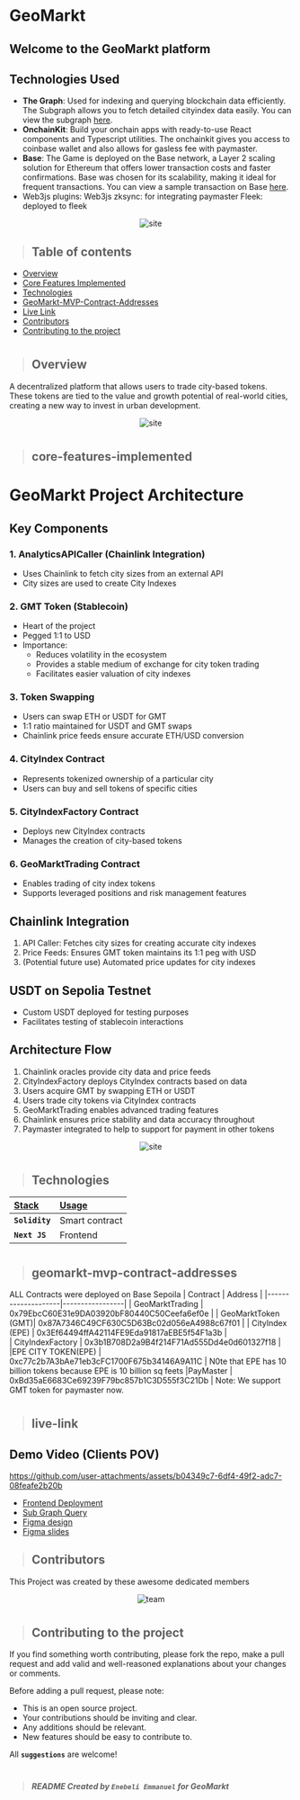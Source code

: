 # GeoMarkt

## Welcome to the GeoMarkt platform

## Technologies Used

- **The Graph**: Used for indexing and querying blockchain data efficiently. The Subgraph allows you to fetch detailed cityindex data easily. You can view the subgraph [here](hhttps://api.studio.thegraph.com/query/88691/geomarket/version/latest).
- **OnchainKit**: Build your onchain apps with ready-to-use React components and Typescript utilities. The onchainkit gives you access to coinbase wallet and also allows for gasless fee with paymaster.
- **Base**: The Game is deployed on the Base network, a Layer 2 scaling solution for Ethereum that offers lower transaction costs and faster confirmations. Base was chosen for its scalability, making it ideal for frequent transactions. You can view a sample transaction on Base [here](https://sepolia.basescan.org/tx/0x4012eed063272e6771d62a07162b3eaf35b6f11f130b5cf2163d28dd53f13660).
- Web3js plugins:
  Web3js zksync: for integrating paymaster
  Fleek: deployed to fleek

<p align="center" width="100%">
  <img src="https://imgur.com/UDE36f8.png" alt="site"/>
</p>

> ## Table of contents

- [Overview](#overview)
- [Core Features Implemented](#core-features-implemented)
- [Technologies](#technologies)
- [GeoMarkt-MVP-Contract-Addresses](#geomarkt-mvp-contract-addresses)
- [Live Link](#live-link)
- [Contributors](#contributors)
- [Contributing to the project](#contributing-to-the-project)

#

> ## Overview

A decentralized platform that allows users to trade city-based tokens. These tokens are tied to the value and growth potential of real-world cities, creating a new way to invest in urban development.

<p align="center" width="100%">
  <img src="https://imgur.com/PP9XuRc.png" alt="site"/>
</p>

#

> ## core-features-implemented

# GeoMarkt Project Architecture

## Key Components

### 1. AnalyticsAPICaller (Chainlink Integration)

- Uses Chainlink to fetch city sizes from an external API
- City sizes are used to create City Indexes

### 2. GMT Token (Stablecoin)

- Heart of the project
- Pegged 1:1 to USD
- Importance:
  - Reduces volatility in the ecosystem
  - Provides a stable medium of exchange for city token trading
  - Facilitates easier valuation of city indexes

### 3. Token Swapping

- Users can swap ETH or USDT for GMT
- 1:1 ratio maintained for USDT and GMT swaps
- Chainlink price feeds ensure accurate ETH/USD conversion

### 4. CityIndex Contract

- Represents tokenized ownership of a particular city
- Users can buy and sell tokens of specific cities

### 5. CityIndexFactory Contract

- Deploys new CityIndex contracts
- Manages the creation of city-based tokens

### 6. GeoMarktTrading Contract

- Enables trading of city index tokens
- Supports leveraged positions and risk management features

## Chainlink Integration

1. API Caller: Fetches city sizes for creating accurate city indexes
2. Price Feeds: Ensures GMT token maintains its 1:1 peg with USD
3. (Potential future use) Automated price updates for city indexes

## USDT on Sepolia Testnet

- Custom USDT deployed for testing purposes
- Facilitates testing of stablecoin interactions

## Architecture Flow

1. Chainlink oracles provide city data and price feeds
2. CityIndexFactory deploys CityIndex contracts based on data
3. Users acquire GMT by swapping ETH or USDT
4. Users trade city tokens via CityIndex contracts
5. GeoMarktTrading enables advanced trading features
6. Chainlink ensures price stability and data accuracy throughout
7. Paymaster integrated to help to support for payment in other tokens

<p align="center" width="100%">
  <img src="https://imgur.com/IV9RuMI.png" alt="site"/>
</p>

#

> ## Technologies

| <b><u>Stack</u></b> | <b><u>Usage</u></b> |
| :------------------ | :------------------ |
| **`Solidity`**      | Smart contract      |
| **`Next JS`**       | Frontend            |

#

> ## geomarkt-mvp-contract-addresses

ALL Contracts were deployed on Base Sepoila
| Contract | Address |
|--------------------|-----------------|
| GeoMarktTrading | 0x79EbcC60E31e9DA03920bF80440C50Ceefa6ef0e |
| GeoMarktToken (GMT)| 0x87A7346C49CF630C5D63Bc02d056eA4988c67f01 |
| CityIndex (EPE) | 0x3Ef64494ffA42114FE9Eda91817aEBE5f54F1a3b |  
| CityIndexFactory | 0x3b1B708D2a9B4f214F71Ad555Dd4e0d601327f18 |
|EPE CITY TOKEN(EPE) | 0xc77c2b7A3bAe71eb3cFC1700F675b34146A9A11C | N0te that EPE has 10 billion tokens because EPE is 10 billion sq feets
|PayMaster | 0xBd35aE6683Ce69239F79bc857b1C3D555f3C21Db | Note: We support GMT token for paymaster now.

#

> ## live-link

## Demo Video (Clients POV)

https://github.com/user-attachments/assets/b04349c7-6df4-49f2-adc7-08feafe2b20b

- [Frontend Deployment](https://noisy-raincoat-many.on-fleek.app/)
- [Sub Graph Query](https://api.studio.thegraph.com/query/88691/geomarket/version/latest)
- [Figma design]()
- [Figma slides](<https://www.figma.com/slides/AqcBIpafeN8xBWDjqtHEYB/any-(Copy)?node-id=23-40&node-type=SLIDE&t=Ih3FUIxbnoV10iOm-0>)

> ## Contributors

This Project was created by these awesome dedicated members

<p align="center" width="100%">
  <img src="https://imgur.com/9D7uUj2" alt="team"/>
</p>

#

> ## Contributing to the project

If you find something worth contributing, please fork the repo, make a pull request and add valid and well-reasoned explanations about your changes or comments.

Before adding a pull request, please note:

- This is an open source project.
- Your contributions should be inviting and clear.
- Any additions should be relevant.
- New features should be easy to contribute to.

All **`suggestions`** are welcome!

#

> ##### README Created by `Enebeli Emmanuel` for GeoMarkt
